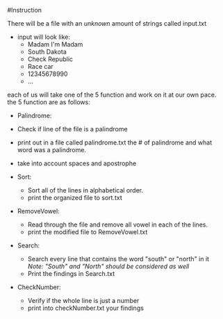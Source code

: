 #Instruction

There will be a file with an *unknown* amount of strings called input.txt
  - input will look like:
    - Madam I'm Madam
    - South Dakota
    - Check Republic
    - Race car
    - 12345678990
    - ...

each of us will take one of the 5 function and work on it at our own pace. the 5 function are as follows:

- Palindrome:
 - Check if line of the file is a palindrome
 - print out in a file called palindrome.txt the # of palindrome and what word was a palindrome.
 - take into account spaces and apostrophe

- Sort:
  - Sort all of the lines in alphabetical order.
  - print the organized file to sort.txt

- RemoveVowel:
  - Read through the file and remove all vowel in each of the lines.
  - print the modified file to RemoveVowel.txt

- Search:
  - Search every line that contains the word "south" or "north" in it *Note: "South" and "North" should be considered as well*
  - Print the findings in Search.txt

- CheckNumber:
  - Verify if the whole line is just a number
  - print into checkNumber.txt your findings
